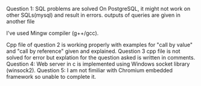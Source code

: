 Question 1:
SQL problems are solved On PostgreSQL, it might not work on other SQLs(mysql) and result in errors.
outputs of queries are given in another file

I've used Mingw compiler (g++/gcc).

Cpp file of question 2 is working properly with examples for "call by value" and "call by reference" given and explained. 
Question 3 cpp file is not solved for error but explation for the question asked is written in comments.
Question 4: Web server in c is implemented using Windows socket library (winsock2).
Question 5: I am not fimiliar with Chromium embedded framework so unable to complete it.
